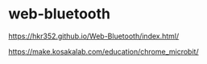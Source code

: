 # web-bluetooth

https://hkr352.github.io/Web-Bluetooth/index.html/

https://make.kosakalab.com/education/chrome_microbit/